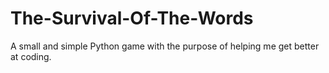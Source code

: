# The-Survival-Of-The-Words
A small and simple Python game with the purpose of helping me get better at coding.
